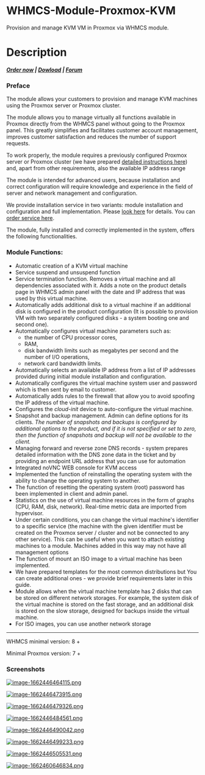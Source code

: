 # WHMCS-Module-Proxmox-KVM
Provision and manage KVM VM in Proxmox via WHMCS module.
# Description

#####  [Order now](https://panel.puqcloud.com/index.php?rp=/store/whmcs-module-proxmox-kvm) | [Dowload](https://download.puqcloud.com/WHMCS/servers/PUQ_WHMCS-Proxmox-KVM/) | [Forum](https://forum.puqcloud.com/viewforum.php?f=10&sid=89645b31f14c27579b0ea374ba0b2851)

### Preface

The module allows your customers to provision and manage KVM machines using the Proxmox server or Proxmox cluster.

The module allows you to manage virtually all functions available in Proxmox directly from the WHMCS panel without going to the Proxmox panel. This greatly simplifies and facilitates customer account management, improves customer satisfaction and reduces the number of support requests.

To work properly, the module requires a previously configured Proxmox server or Proxmox cluster (we have prepared [detailed instructions here](https://doc.puq.info/books/proxmoxkvm-whmcs-module/chapter/installation-and-configuration-guide)) and, apart from other requirements, also the available IP address range

The module is intended for advanced users, because installation and correct configuration will require knowledge and experience in the field of server and network management and configuration.

We provide installation service in two variants: module installation and configuration and full implementation. Please [look here](https://panel.puqcloud.com/link.php?id=27) for details. You can [order service here](https://panel.puqcloud.com/index.php?rp=/store/whmcs-module-proxmox-kvm/whmcs-proxmox-kvm-installation-service).

The module, fully installed and correctly implemented in the system, offers the following functionalities.

### Module Functions:

- Automatic creation of a KVM virtual machine
- Service suspend and unsuspend function
- Service termination function. Removes a virtual machine and all dependencies associated with it. Adds a note on the product details page in WHMCS admin panel with the date and IP address that was used by this virtual machine.
- Automatically adds additional disk to a virtual machine if an additional disk is configured in the product configuration (It is possible to provision VM with two separately configured disks - a system booting one and second one).
- Automatically configures virtual machine parameters such as: 
    - the number of CPU processor cores,
    - RAM,
    - disk bandwidth limits such as megabytes per second and the number of I/O operations,
    - network card bandwidth limits.
- Automatically selects an available IP address from a list of IP addresses provided during initial module installation and configuration.
- Automatically configures the virtual machine system user and password which is then sent by email to customer.
- Automatically adds rules to the firewall that allow you to avoid spoofing the IP address of the virtual machine.
- Configures the *cloud-init* device to auto-configure the virtual machine.
- Snapshot and backup management. Admin can define options for its clients. *The number of snapshots and backups is configured by additional options to the product, and if it is not specified or set to zero, then the function of snapshots and backup will not be available to the client.*
- Managing forward and reverse zone DNS records - system prepares detailed information with the DNS zone data in the ticket and by providing an endpoint URL address that you can use for automation
- Integrated noVNC WEB console for KVM access
- Implemented the function of reinstalling the operating system with the ability to change the operating system to another.
- The function of resetting the operating system (root) password has been implemented in client and admin panel.
- Statistics on the use of virtual machine resources in the form of graphs (CPU, RAM, disk, network). Real-time metric data are imported from hypervisor.
- Under certain conditions, you can change the virtual machine's identifier to a specific service (the machine with the given identifier must be created on the Proxmox server / cluster and not be connected to any other service). This can be useful when you want to attach existing machines to a module. Machines added in this way may not have all management options
- The function of mount an ISO image to a virtual machine has been implemented.
- We have prepared templates for the most common distributions but You can create additional ones - we provide brief requirements later in this guide.
- Module allows when the virtual machine template has 2 disks that can be stored on different network storages. For example, the system disk of the virtual machine is stored on the fast storage, and an additional disk is stored on the slow storage, designed for backups inside the virtual machine.
- For ISO images, you can use another network storage


- - - - - -

<p class="callout warning">WHMCS minimal version: 8 +</p>

<p class="callout warning">Minimal Proxmox version: 7 +</p>

### Screenshots

[![image-1662446464115.png](https://doc.puq.info/uploads/images/gallery/2022-09/scaled-1680-/image-1662446464115.png)](https://doc.puq.info/uploads/images/gallery/2022-09/image-1662446464115.png)

[![image-1662446473915.png](https://doc.puq.info/uploads/images/gallery/2022-09/scaled-1680-/image-1662446473915.png)](https://doc.puq.info/uploads/images/gallery/2022-09/image-1662446473915.png)

[![image-1662446479326.png](https://doc.puq.info/uploads/images/gallery/2022-09/scaled-1680-/image-1662446479326.png)](https://doc.puq.info/uploads/images/gallery/2022-09/image-1662446479326.png)

[![image-1662446484561.png](https://doc.puq.info/uploads/images/gallery/2022-09/scaled-1680-/image-1662446484561.png)](https://doc.puq.info/uploads/images/gallery/2022-09/image-1662446484561.png)

[![image-1662446490042.png](https://doc.puq.info/uploads/images/gallery/2022-09/scaled-1680-/image-1662446490042.png)](https://doc.puq.info/uploads/images/gallery/2022-09/image-1662446490042.png)

[![image-1662446499233.png](https://doc.puq.info/uploads/images/gallery/2022-09/scaled-1680-/image-1662446499233.png)](https://doc.puq.info/uploads/images/gallery/2022-09/image-1662446499233.png)

[![image-1662446505531.png](https://doc.puq.info/uploads/images/gallery/2022-09/scaled-1680-/image-1662446505531.png)](https://doc.puq.info/uploads/images/gallery/2022-09/image-1662446505531.png)

[![image-1662460646834.png](https://doc.puq.info/uploads/images/gallery/2022-09/scaled-1680-/image-1662460646834.png)](https://doc.puq.info/uploads/images/gallery/2022-09/image-1662460646834.png)
